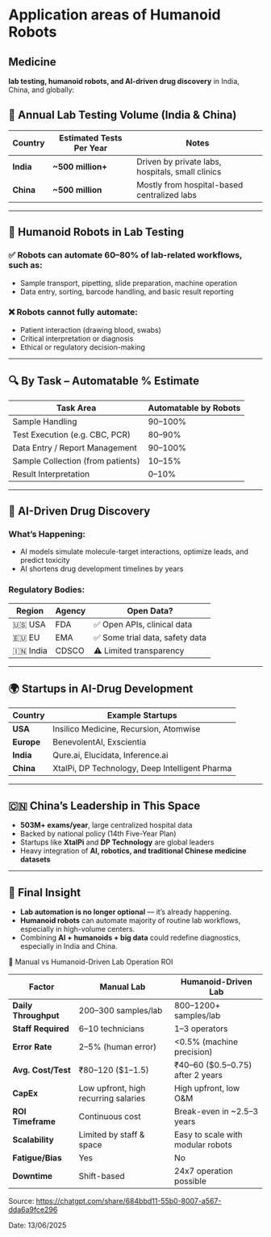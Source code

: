 # Application areas of Humanoid Robots

## Medicine

**lab testing, humanoid robots, and AI-driven drug discovery** in India, China, and globally:

## 🧪 **Annual Lab Testing Volume (India & China)**

| Country   | Estimated Tests Per Year | Notes                                            |
| --------- | ------------------------ | ------------------------------------------------ |
| **India** | **\~500 million+**       | Driven by private labs, hospitals, small clinics |
| **China** | **\~500 million**        | Mostly from hospital-based centralized labs      |

---

## 🤖 **Humanoid Robots in Lab Testing**

### ✅ Robots **can automate 60–80%** of lab-related workflows, such as:

* Sample transport, pipetting, slide preparation, machine operation
* Data entry, sorting, barcode handling, and basic result reporting

### ❌ Robots **cannot fully automate**:

* Patient interaction (drawing blood, swabs)
* Critical interpretation or diagnosis
* Ethical or regulatory decision-making

---

## 🔍 **By Task – Automatable % Estimate**

| Task Area                         | Automatable by Robots |
| --------------------------------- | --------------------- |
| Sample Handling                   | 90–100%               |
| Test Execution (e.g. CBC, PCR)    | 80–90%                |
| Data Entry / Report Management    | 90–100%               |
| Sample Collection (from patients) | 10–15%                |
| Result Interpretation             | 0–10%                 |

---

## 🧬 **AI-Driven Drug Discovery**

### What’s Happening:

* AI models simulate molecule-target interactions, optimize leads, and predict toxicity
* AI shortens drug development timelines by years

### Regulatory Bodies:

| Region     | Agency | Open Data?                     |
| ---------- | ------ | ------------------------------ |
| 🇺🇸 USA   | FDA    | ✅ Open APIs, clinical data     |
| 🇪🇺 EU    | EMA    | ✅ Some trial data, safety data |
| 🇮🇳 India | CDSCO  | ⚠️ Limited transparency        |

---

## 🌍 **Startups in AI-Drug Development**

| Country    | Example Startups                               |
| ---------- | ---------------------------------------------- |
| **USA**    | Insilico Medicine, Recursion, Atomwise         |
| **Europe** | BenevolentAI, Exscientia                       |
| **India**  | Qure.ai, Elucidata, Inference.ai               |
| **China**  | XtalPi, DP Technology, Deep Intelligent Pharma |

---

## 🇨🇳 **China’s Leadership in This Space**

* **503M+ exams/year**, large centralized hospital data
* Backed by national policy (14th Five-Year Plan)
* Startups like **XtalPi** and **DP Technology** are global leaders
* Heavy integration of **AI, robotics, and traditional Chinese medicine datasets**

---

## 🧠 Final Insight

* **Lab automation is no longer optional** — it’s already happening.
* **Humanoid robots** can automate majority of routine lab workflows, especially in high-volume centers.
* Combining **AI + humanoids + big data** could redefine diagnostics, especially in India and China.


💸 Manual vs Humanoid-Driven Lab Operation ROI

| Factor               | **Manual Lab**                       | **Humanoid-Driven Lab**           |
| -------------------- | ------------------------------------ | --------------------------------- |
| **Daily Throughput** | 200–300 samples/lab                  | 800–1200+ samples/lab             |
| **Staff Required**   | 6–10 technicians                     | 1–3 operators                     |
| **Error Rate**       | 2–5% (human error)                   | <0.5% (machine precision)         |
| **Avg. Cost/Test**   | ₹80–120 (\$1–1.5)                    | ₹40–60 (\$0.5–0.75) after 2 years |
| **CapEx**            | Low upfront, high recurring salaries | High upfront, low O\&M            |
| **ROI Timeframe**    | Continuous cost                      | Break-even in \~2.5–3 years       |
| **Scalability**      | Limited by staff & space             | Easy to scale with modular robots |
| **Fatigue/Bias**     | Yes                                  | No                                |
| **Downtime**         | Shift-based                          | 24x7 operation possible           |

Source: https://chatgpt.com/share/684bbd11-55b0-8007-a567-dda6a9fce296

Date: 13/06/2025
